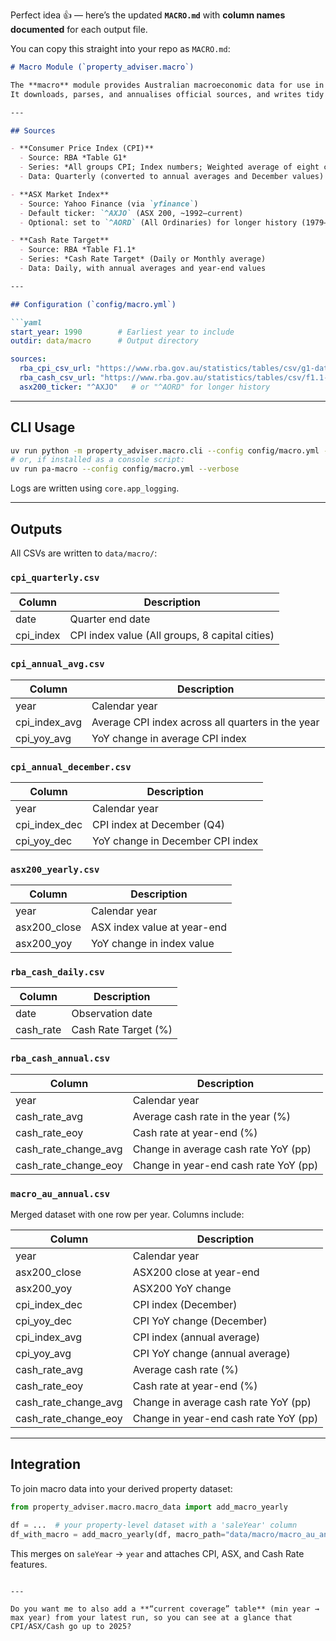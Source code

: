 Perfect idea 👍 — here’s the updated **`MACRO.md`** with **column names documented** for each output file.

You can copy this straight into your repo as `MACRO.md`:

````markdown
# Macro Module (`property_adviser.macro`)

The **macro** module provides Australian macroeconomic data for use in property models.  
It downloads, parses, and annualises official sources, and writes tidy CSVs for downstream use.

---

## Sources

- **Consumer Price Index (CPI)**  
  - Source: RBA *Table G1*  
  - Series: *All groups CPI; Index numbers; Weighted average of eight capital cities*  
  - Data: Quarterly (converted to annual averages and December values)

- **ASX Market Index**  
  - Source: Yahoo Finance (via `yfinance`)  
  - Default ticker: `^AXJO` (ASX 200, ~1992–current)  
  - Optional: set to `^AORD` (All Ordinaries) for longer history (1979–current)  

- **Cash Rate Target**  
  - Source: RBA *Table F1.1*  
  - Series: *Cash Rate Target* (Daily or Monthly average)  
  - Data: Daily, with annual averages and year-end values

---

## Configuration (`config/macro.yml`)

```yaml
start_year: 1990        # Earliest year to include
outdir: data/macro      # Output directory

sources:
  rba_cpi_csv_url: "https://www.rba.gov.au/statistics/tables/csv/g1-data.csv"
  rba_cash_csv_url: "https://www.rba.gov.au/statistics/tables/csv/f1.1-data.csv"
  asx200_ticker: "^AXJO"   # or "^AORD" for longer history
````

---

## CLI Usage

```bash
uv run python -m property_adviser.macro.cli --config config/macro.yml --verbose
# or, if installed as a console script:
uv run pa-macro --config config/macro.yml --verbose
```

Logs are written using `core.app_logging`.

---

## Outputs

All CSVs are written to `data/macro/`:

### `cpi_quarterly.csv`

| Column    | Description                                    |
| --------- | ---------------------------------------------- |
| date      | Quarter end date                               |
| cpi_index | CPI index value (All groups, 8 capital cities) |

### `cpi_annual_avg.csv`

| Column        | Description                                       |
| ------------- | ------------------------------------------------- |
| year          | Calendar year                                     |
| cpi_index_avg | Average CPI index across all quarters in the year |
| cpi_yoy_avg   | YoY change in average CPI index                   |

### `cpi_annual_december.csv`

| Column        | Description                      |
| ------------- | -------------------------------- |
| year          | Calendar year                    |
| cpi_index_dec | CPI index at December (Q4)       |
| cpi_yoy_dec   | YoY change in December CPI index |

### `asx200_yearly.csv`

| Column       | Description                 |
| ------------ | --------------------------- |
| year         | Calendar year               |
| asx200_close | ASX index value at year-end |
| asx200_yoy   | YoY change in index value   |

### `rba_cash_daily.csv`

| Column    | Description          |
| --------- | -------------------- |
| date      | Observation date     |
| cash_rate | Cash Rate Target (%) |

### `rba_cash_annual.csv`

| Column               | Description                           |
| -------------------- | ------------------------------------- |
| year                 | Calendar year                         |
| cash_rate_avg        | Average cash rate in the year (%)     |
| cash_rate_eoy        | Cash rate at year-end (%)             |
| cash_rate_change_avg | Change in average cash rate YoY (pp)  |
| cash_rate_change_eoy | Change in year-end cash rate YoY (pp) |

### `macro_au_annual.csv`

Merged dataset with one row per year.
Columns include:

| Column               | Description                           |
| -------------------- | ------------------------------------- |
| year                 | Calendar year                         |
| asx200_close         | ASX200 close at year-end              |
| asx200_yoy           | ASX200 YoY change                     |
| cpi_index_dec        | CPI index (December)                  |
| cpi_yoy_dec          | CPI YoY change (December)             |
| cpi_index_avg        | CPI index (annual average)            |
| cpi_yoy_avg          | CPI YoY change (annual average)       |
| cash_rate_avg        | Average cash rate (%)                 |
| cash_rate_eoy        | Cash rate at year-end (%)             |
| cash_rate_change_avg | Change in average cash rate YoY (pp)  |
| cash_rate_change_eoy | Change in year-end cash rate YoY (pp) |

---

## Integration

To join macro data into your derived property dataset:

```python
from property_adviser.macro.macro_data import add_macro_yearly

df = ...  # your property-level dataset with a 'saleYear' column
df_with_macro = add_macro_yearly(df, macro_path="data/macro/macro_au_annual.csv")
```

This merges on `saleYear` → `year` and attaches CPI, ASX, and Cash Rate features.

```

---

Do you want me to also add a **“current coverage” table** (min year → max year) from your latest run, so you can see at a glance that CPI/ASX/Cash go up to 2025?
```
